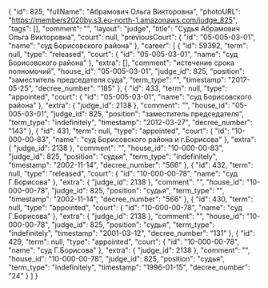 {
    "id": 825,
    "fullName": "Абрамович Ольга Викторовна",
    "photoURL": "https://members2020by.s3.eu-north-1.amazonaws.com/judge_825",
    "tags": [],
    "comment": "",
    "layout": "judge",
    "title": "Судья Абрамович Ольга Викторовна",
    "court": null,
    "previousCourt": {
        "id": "05-005-03-01",
        "name": "суд Борисовского района"
    },
    "career": [
        {
            "id": 59392,
            "term": null,
            "type": "released",
            "court": {
                "id": "05-005-03-01",
                "name": "суд Борисовского района"
            },
            "extra": [],
            "comment": "истечение срока полномочий",
            "house_id": "05-005-03-01",
            "judge_id": 825,
            "position": "заместитель председателя суда",
            "term_type": "",
            "timestamp": "2017-05-25",
            "decree_number": "185"
        },
        {
            "id": 433,
            "term": null,
            "type": "appointed",
            "court": {
                "id": "05-005-03-01",
                "name": "суд Борисовского района"
            },
            "extra": {
                "judge_id": 2138
            },
            "comment": "",
            "house_id": "05-005-03-01",
            "judge_id": 825,
            "position": "заместитель председателя",
            "term_type": "indefinitely",
            "timestamp": "2012-03-27",
            "decree_number": "143"
        },
        {
            "id": 431,
            "term": null,
            "type": "appointed",
            "court": {
                "id": "10-000-00-83",
                "name": "суд Борисовского района и г.Борисова"
            },
            "extra": {
                "judge_id": 2138
            },
            "comment": "",
            "house_id": "10-000-00-83",
            "judge_id": 825,
            "position": "судья",
            "term_type": "indefinitely",
            "timestamp": "2002-11-14",
            "decree_number": "566"
        },
        {
            "id": 432,
            "term": null,
            "type": "released",
            "court": {
                "id": "10-000-00-78",
                "name": "суд Г.Борисова"
            },
            "extra": {
                "judge_id": 2138
            },
            "comment": "",
            "house_id": "10-000-00-78",
            "judge_id": 825,
            "position": "судья",
            "term_type": "",
            "timestamp": "2002-11-14",
            "decree_number": "566"
        },
        {
            "id": 430,
            "term": null,
            "type": "appointed",
            "court": {
                "id": "10-000-00-78",
                "name": "суд Г.Борисова"
            },
            "extra": {
                "judge_id": 2138
            },
            "comment": "",
            "house_id": "10-000-00-78",
            "judge_id": 825,
            "position": "судья",
            "term_type": "indefinitely",
            "timestamp": "2001-03-12",
            "decree_number": "131"
        },
        {
            "id": 429,
            "term": null,
            "type": "appointed",
            "court": {
                "id": "10-000-00-78",
                "name": "суд Г.Борисова"
            },
            "extra": {
                "judge_id": 2138
            },
            "comment": "",
            "house_id": "10-000-00-78",
            "judge_id": 825,
            "position": "судья",
            "term_type": "indefinitely",
            "timestamp": "1996-01-15",
            "decree_number": "24"
        }
    ]
}